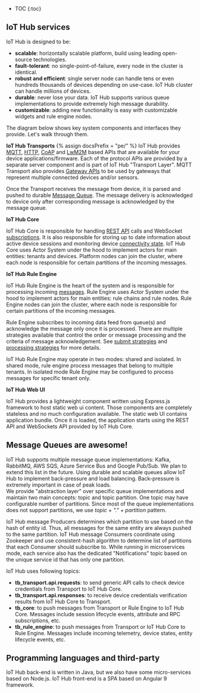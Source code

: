 * TOC
{:toc}

## IoT Hub services

IoT Hub is designed to be:

* **scalable**: horizontally scalable platform, build using leading open-source technologies.
* **fault-tolerant**: no single-point-of-failure, every node in the cluster is identical.
* **robust and efficient**: single server node can handle tens or even hundreds thousands of devices depending on use-case. 
IoT Hub cluster can handle millions of devices.
* **durable**: never lose your data. IoT Hub supports various queue implementations to provide extremely high message durability.
* **customizable**: adding new functionality is easy with customizable widgets and rule engine nodes.


The diagram below shows key system components and interfaces they provide. Let's walk through them.



 <object width="100%" data="/images/reference/thingsboard-architecture.svg"></object>



**IoT Hub Transports**
{% assign docsPrefix = "pe/" %} 
IoT Hub provides [MQTT](/docs/{{docsPrefix}}reference/mqtt-api/), [HTTP](/docs/{{docsPrefix}}reference/http-api/), [CoAP](/docs/{{docsPrefix}}reference/coap-api/) and [LwM2M](/docs/{{docsPrefix}}reference/lwm2m-api/) based APIs that are available for your device applications/firmware. 
Each of the protocol APIs are provided by a separate server component and is part of IoT Hub "Transport Layer". 
MQTT Transport also provides [Gateway APIs](/docs/{{docsPrefix}}reference/gateway-mqtt-api/) to be used by gateways that represent multiple connected devices and/or sensors.

Once the Transport receives the message from device, it is parsed and pushed to durable [Message Queue](/docs/{{docsPrefix}}reference/#message-queues-are-awesome). 
The message delivery is acknowledged to device only after corresponding message is acknowledged by the message queue.

**IoT Hub Core**

IoT Hub Core is responsible for handling [REST API](/docs/{{docsPrefix}}reference/rest-api/) calls and WebSocket [subscriptions](/docs/{{docsPrefix}}user-guide/telemetry/#websocket-api).
It is also responsible for storing up to date information about active device sessions and monitoring device [connectivity state](/docs/{{docsPrefix}}user-guide/device-connectivity-status/).
IoT Hub Core uses Actor System under the hood to implement actors for main entities: tenants and devices. 
Platform nodes can join the cluster, where each node is responsible for certain partitions of the incoming messages.

**IoT Hub Rule Engine**

IoT Hub Rule Engine is the heart of the system and is responsible for processing incoming [messages](/docs/{{docsPrefix}}user-guide/rule-engine-2-0/overview/#rule-engine-message).
Rule Engine uses Actor System under the hood to implement actors for main entities: rule chains and rule nodes.
Rule Engine nodes can join the cluster, where each node is responsible for certain partitions of the incoming messages.

Rule Engine subscribes to incoming data feed from queue(s) and acknowledge the message only once it is processed. 
There are multiple strategies available that control the order or message processing and the criteria of message acknowledgement.
See [submit strategies](/docs/{{docsPrefix}}user-guide/rule-engine-2-0/overview/#queue-submit-strategy) and [processing strategies](/docs/{{docsPrefix}}user-guide/rule-engine-2-0/overview/#queue-processing-strategy)
for more details.

IoT Hub Rule Engine may operate in two modes: shared and isolated. In shared mode, rule engine process messages that belong to multiple tenants.
In isolated mode Rule Engine may be configured to process messages for specific tenant only. 

**IoT Hub Web UI**

IoT Hub provides a lightweight component written using Express.js framework to host static web ui content. 
Those components are completely stateless and no much configuration available. 
The static web UI contains application bundle. Once it is loaded, the application starts using the REST API and WebSockets API provided by IoT Hub Core.  
 
## Message Queues are awesome!

IoT Hub supports multiple message queue implementations: Kafka, RabbitMQ, AWS SQS, Azure Service Bus and Google Pub/Sub. We plan to extend this list in the future.
Using durable and scalable queues allow IoT Hub to implement back-pressure and load balancing. Back-pressure is extremely important in case of peak loads.  
We provide "abstraction layer" over specific queue implementations and maintain two main concepts: topic and topic partition. 
One topic may have configurable number of partitions. Since most of the queue implementations does not support partitions, we use *topic + "." + partition* pattern.
  
IoT Hub message Producers determines which partition to use based on the hash of entity id. 
Thus, all messages for the same entity are always pushed to the same partition.
IoT Hub message Consumers coordinate using Zookeeper and use consistent-hash algorithm to determine list of partitions that each Consumer should subscribe to.
While running in microservices mode, each service also has the dedicated "Notifications" topic based on the unique service id that has only one partition.      
   
IoT Hub uses following topics:

 * **tb_transport.api.requests**: to send generic API calls to check device credentials from Transport to IoT Hub Core.
 * **tb_transport.api.responses**: to receive device credentials verification results from IoT Hub Core to Transport.
 * **tb_core**: to push messages from Transport or Rule Engine to IoT Hub Core. Messages include session lifecycle events, attribute and RPC subscriptions, etc.
 * **tb_rule_engine**: to push messages from Transport or IoT Hub Core to Rule Engine. Messages include incoming telemetry, device states, entity lifecycle events, etc.
 
<!-- **Note:** All topic properties including names and number of partitions are [configurable](/docs/{{docsPrefix}}user-guide/install/config/) via thingsboard.yml or environment variables. 
We plan to enable configuration via UI in IoT Hub 2.6 and/or 3.1.  -->

<!-- **Note:** Starting version 2.5 we have switched from using [gRPC](https://grpc.io/) to  [Message Queues](/docs/{{docsPrefix}}reference/#message-queues-are-awesome)
for all communication between IoT Hub components. 
The main idea was to sacrifice small performance/latency penalties in favor of persistent and reliable message delivery and automatic load balancing.   -->

<!-- ## On-premise vs cloud deployments

IoT Hub supports both on-premise and cloud deployments. 
With more then 5000 IoT Hub servers running all over the world, IoT Hub is running in production on AWS, Azure, GCE and private data centers.
It is possible to launch IoT Hub in the private network with no internet access at all. -->

<!-- ## Standalone vs cluster mode

Platform is designed to be horizontally scalable and supports automatic discovery of new IoT Hub servers (nodes). 
All IoT Hub nodes inside cluster are identical and are sharing the load. 
Since all nodes are identical there is no "master" or "coordinator" processes and there is no single point of failure. 
The load balancer of your choice may forward request from devices, applications and users to all IoT Hub nodes.

## Monolithic vs microservices architecture

Starting IoT Hub v2.2, it is possible to run the platform as a monolithic application or as a set of microservices. 
Supporting both options requires some additional programming efforts, however, is critical due to back-ward compatibility with variety of existing installations.

Approximately 80% of the platform installations are still using monolithic mode due to minimum support efforts, knowledge and hardware resources to do the setup and low maintenance efforts.

However, if you do need high availability or would like to scale to millions of devices, then microservices is a way to go.
There are also some challenges that are solved with microservices architecture and applicable for more complex deployments and usage scenarios. 
For example, running a multi-tenant deployments where one need more granular isolation to protect from:

* unpredictable load spikes;
* unpredictable rule chain misconfiguration;
* single devices opening 1000s of concurrent connections due to firmware bugs;
* and many other cases.
 
Please follow the links listed below to learn more and choose the right architecture and deployment option:

* [**monolithic**](/docs/{{docsPrefix}}reference/monolithic): Learn more about deployment, configuring and running IoT Hub platform in a monolythic mode.  
* [**microservices**](/docs/{{docsPrefix}}reference/msa): Learn more about deployment, configuring and running IoT Hub platform in a microservices mode.
 

## SQL vs NoSQL vs Hybrid database approach

IoT Hub uses database to store 
[entities](/docs/{{docsPrefix}}user-guide/entities-and-relations/) (devices, assets, customers, dashboards, etc) and 
[telemetry](/docs/{{docsPrefix}}user-guide/telemetry/) data (attributes, timeseries sensor readings, statistics, events). 
Platform supports three database options at the moment:

* **SQL** - Stores all entities and telemetry in SQL database. IoT Hub authors recommend to use PostgreSQL and this is the main SQL database that IoT Hub supports. 
It is possible to use HSQLDB for local development purposes. **We do not recommend to use HSQLDB** for anything except running tests and launching dev instance that has minimum possible load.
* **NoSQL (Deprecated)** - Stores all entities and telemetry in NoSQL database. IoT Hub authors recommend to use Cassandra and this is the only NoSQL database that IoT Hub supports at the moment.
Please note that this option is deprecated in favor of Hybrid approach due to many limitations of NoSQL for transactions and "joins" that are required to enable advanced search over IoT entities.
* **Hybrid (PostgreSQL + Cassandra)** - Stores all entities in PostgreSQL database and timeseries data in Cassandra database. 
* **Hybrid (PostgreSQL + TimescaleDB)** - Stores all entities in PostgreSQL database and timeseries data in Timescale database. 

It is possible to configure this options using **thingsboard.yml** file. See database [configuration](/docs/{{docsPrefix}}user-guide/install/config/) page for more details.

```yaml
database:
  ts_max_intervals: "${DATABASE_TS_MAX_INTERVALS:700}" # Max number of DB queries generated by single API call to fetch telemetry records
  entities:
    type: "${DATABASE_ENTITIES_TYPE:sql}" # cassandra OR sql
  ts:
    type: "${DATABASE_TS_TYPE:sql}" # cassandra, sql, or timescale (for hybrid mode, DATABASE_TS_TYPE value should be cassandra, or timescale)

# note: timescale works only with postgreSQL database for DATABASE_ENTITIES_TYPE.
``` -->

## Programming languages and third-party

IoT Hub back-end is written in Java, but we also have some micro-services based on Node.js. IoT Hub front-end is a SPA based on Angular 9 framework. 
<!-- See [monolithic](/docs/{{docsPrefix}}reference/monolithic) and [microservices](/docs/{{docsPrefix}}reference/monolithic) pages for more details about third-party components used.   -->